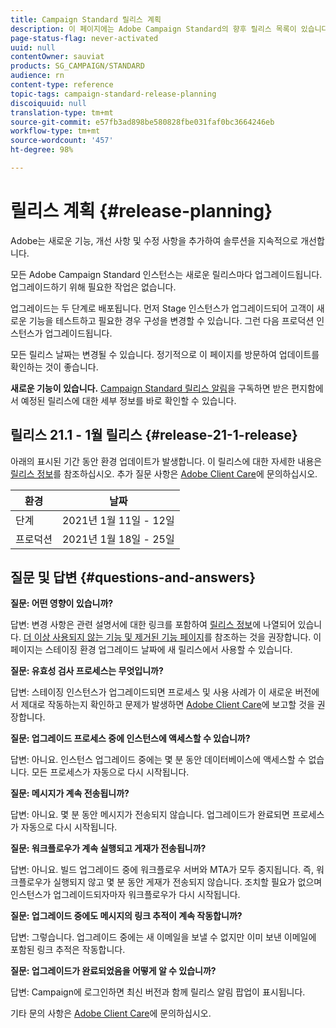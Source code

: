 ```yaml
---
title: Campaign Standard 릴리스 계획
description: 이 페이지에는 Adobe Campaign Standard의 향후 릴리스 목록이 있습니다.
page-status-flag: never-activated
uuid: null
contentOwner: sauviat
products: SG_CAMPAIGN/STANDARD
audience: rn
content-type: reference
topic-tags: campaign-standard-release-planning
discoiquuid: null
translation-type: tm+mt
source-git-commit: e57fb3ad898be580828fbe031faf0bc3664246eb
workflow-type: tm+mt
source-wordcount: '457'
ht-degree: 98%

---
```



# 릴리스 계획 {#release-planning}

Adobe는 새로운 기능, 개선 사항 및 수정 사항을 추가하여 솔루션을 지속적으로 개선합니다.

모든 Adobe Campaign Standard 인스턴스는 새로운 릴리스마다 업그레이드됩니다. 업그레이드하기 위해 필요한 작업은 없습니다.

업그레이드는 두 단계로 배포됩니다. 먼저 Stage 인스턴스가 업그레이드되어 고객이 새로운 기능을 테스트하고 필요한 경우 구성을 변경할 수 있습니다. 그런 다음 프로덕션 인스턴스가 업그레이드됩니다.

모든 릴리스 날짜는 변경될 수 있습니다. 정기적으로 이 페이지를 방문하여 업데이트를 확인하는 것이 좋습니다.

**새로운 기능이 있습니다.** [Campaign Standard 릴리스 알림](http://amc-mkt-prod1-t.adobe-campaign.com/lp/LP25?service=%40rZ5cqp2DgNzrgz0alKPInakNbPSTeJYozZYnS7Wbs802u4GlISkHZX4omtK00nAU6xzZ6luEWQzr7kQ9pkCwJYumWkU)을 구독하면 받은 편지함에서 예정된 릴리스에 대한 세부 정보를 바로 확인할 수 있습니다.

## 릴리스 21.1 - 1월 릴리스 {#release-21-1-release}

아래의 표시된 기간 동안 환경 업데이트가 발생합니다. 이 릴리스에 대한 자세한 내용은 [릴리스 정보](../../rn/using/release-notes.md)를 참조하십시오. 추가 질문 사항은 [Adobe Client Care](https://helpx.adobe.com/kr/enterprise/using/support-for-experience-cloud.html)에 문의하십시오.

<table>
 <thead>
  <tr>
   <th> 환경<br /> </th>
   <th> 날짜<br /> </th>
  </tr>
 </thead>
 <tbody>
  <tr>
   <td>단계<br /> </td>
   <td>2021년 1월 11일 - 12일<br /> </td>
  </tr>
  <tr>
   <td> 프로덕션<br /> </td>
   <td>2021년 1월 18일 - 25일<br /> </td>
  </tr>
 </tbody>
</table>

## 질문 및 답변 {#questions-and-answers}

**질문: 어떤 영향이 있습니까?**

답변: 변경 사항은 관련 설명서에 대한 링크를 포함하여 [릴리스 정보](../../rn/using/release-notes.md)에 나열되어 있습니다. [더 이상 사용되지 않는 기능 및 제거된 기능 페이지](https://helpx.adobe.com/kr/campaign/kb/acs-deprecated-and-removed-features.html)를 참조하는 것을 권장합니다. 이 페이지는 스테이징 환경 업그레이드 날짜에 새 릴리스에서 사용할 수 있습니다.

**질문: 유효성 검사 프로세스는 무엇입니까?**

답변: 스테이징 인스턴스가 업그레이드되면 프로세스 및 사용 사례가 이 새로운 버전에서 제대로 작동하는지 확인하고 문제가 발생하면 [Adobe Client Care](https://helpx.adobe.com/kr/enterprise/using/support-for-experience-cloud.html)에 보고할 것을 권장합니다.

**질문: 업그레이드 프로세스 중에 인스턴스에 액세스할 수 있습니까?**

답변: 아니요. 인스턴스 업그레이드 중에는 몇 분 동안 데이터베이스에 액세스할 수 없습니다. 모든 프로세스가 자동으로 다시 시작됩니다.

**질문: 메시지가 계속 전송됩니까?**

답변: 아니요. 몇 분 동안 메시지가 전송되지 않습니다. 업그레이드가 완료되면 프로세스가 자동으로 다시 시작됩니다.

**질문: 워크플로우가 계속 실행되고 게재가 전송됩니까?**

답변: 아니요. 빌드 업그레이드 중에 워크플로우 서버와 MTA가 모두 중지됩니다. 즉, 워크플로우가 실행되지 않고 몇 분 동안 게재가 전송되지 않습니다. 조치할 필요가 없으며 인스턴스가 업그레이드되자마자 워크플로우가 다시 시작됩니다.

**질문: 업그레이드 중에도 메시지의 링크 추적이 계속 작동합니까?**

답변: 그렇습니다. 업그레이드 중에는 새 이메일을 보낼 수 없지만 이미 보낸 이메일에 포함된 링크 추적은 작동합니다.

**질문: 업그레이드가 완료되었음을 어떻게 알 수 있습니까?**

답변: Campaign에 로그인하면 최신 버전과 함께 릴리스 알림 팝업이 표시됩니다.

기타 문의 사항은 [Adobe Client Care](https://helpx.adobe.com/kr/enterprise/using/support-for-experience-cloud.html)에 문의하십시오.
